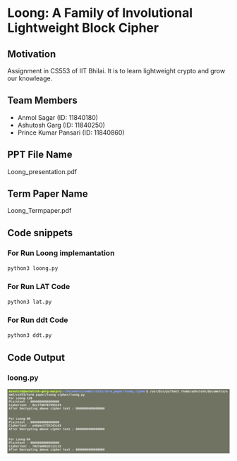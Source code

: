 # Loong: A Family of Involutional Lightweight Block Cipher

## Motivation
Assignment in CS553 of IIT Bhilai. It is to learn lightweight crypto and grow our knowleage.

## Team Members
- Anmol Sagar (ID: 11840180)
- Ashutosh Garg (ID: 11840250)
- Prince Kumar Pansari (ID: 11840860)

## PPT File Name
Loong_presentation.pdf

## Term Paper Name
Loong_Termpaper.pdf

## Code snippets
### For Run Loong implemantation
```sh
python3 loong.py 
```
### For Run LAT Code
```sh
python3 lat.py 
```
### For Run ddt Code
```sh
python3 ddt.py 
```

## Code Output
### loong.py
![](./src/loong_output.png)

